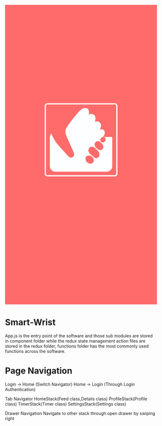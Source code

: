 ![alt text](https://github.com/jestervise/Smart-Wrist/blob/New-Start/assets/splash.png)

# Smart-Wrist
App.js is the entry point of the software and those sub modules are stored in component folder while the redux state management action files
are stored in the redux folder, functions folder has the most commonly used functions across the software. 

# Page Navigation
Login -> Home (Switch Navigator)
Home -> Login (Through Login Authentication)

Tab Navigator
  HomeStack(Feed class,Details class)
  ProfileStack(Profile class)
  TimerStack(Timer class)
  SettingsStack(Settings class)
  
Drawer Navigation 
  Navigate to other stack through open drawer by swiping right



